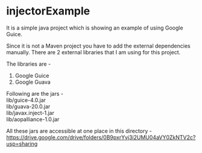 # injectorExample
It is a simple java project which is showing an example of using Google Guice.

Since it is not a Maven project you have to add the external dependencies manually. 
There are 2 external libraries that I am using for this project. <br>

The libraries are - <br>
1) Google Guice <br>
2) Google Guava

Following are the jars - <br>
lib/guice-4.0.jar <br>
lib/guava-20.0.jar <br>
lib/javax.inject-1.jar <br>
lib/aopalliance-1.0.jar <br>


All these jars are accessible at one place in this directory - <br>
https://drive.google.com/drive/folders/0B9pxrYvj3i2UMU04aVY0ZkNTV2c?usp=sharing

